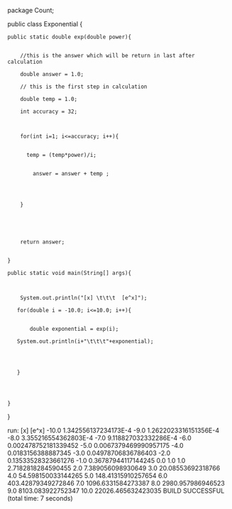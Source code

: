 



package Count;

public class Exponential {
    
    public static double exp(double power){
        
         
        //this is the answer which will be return in last after calculation 
        
        double answer = 1.0;
        
        // this is the first step in calculation
        
        double temp = 1.0;
        
        int accuracy = 32;
        
        
        
        for(int i=1; i<=accuracy; i++){
            
            
          temp = (temp*power)/i;
            
            
            answer = answer + temp ;
            
            
            
            
        }
        
        
        
        
        
        return answer;
        
        
    }
    
    public static void main(String[] args){
        
        
        
        System.out.println("[x] \t\t\t  [e^x]");
        
       for(double i = -10.0; i<=10.0; i++){
           
           
           double exponential = exp(i);
           
       System.out.println(i+"\t\t\t"+exponential);    
           
           
           
           
       } 
       
        
        
        
    }
    
}




run:
[x] 			  [e^x]
-10.0			1.342556137234173E-4
-9.0			1.2622023316151356E-4
-8.0			3.355216554362803E-4
-7.0			9.118827032332286E-4
-6.0			0.002478752181339452
-5.0			0.0067379469990957175
-4.0			0.0183156388887345
-3.0			0.04978706836786403
-2.0			0.13533528323661276
-1.0			0.36787944117144245
0.0			1.0
1.0			2.7182818284590455
2.0			7.389056098930649
3.0			20.08553692318766
4.0			54.598150033144265
5.0			148.41315910257654
6.0			403.42879349272846
7.0			1096.6331584273387
8.0			2980.957986946523
9.0			8103.083922752347
10.0			22026.465632423035
BUILD SUCCESSFUL (total time: 7 seconds)




